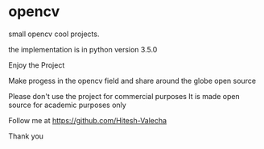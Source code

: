 # opencv
small opencv cool projects.

the implementation is in python version 3.5.0

Enjoy the Project

Make progess in the opencv field and share around the globe open source

Please don't use the project for commercial purposes It is made open source for academic purposes only

Follow me at https://github.com/Hitesh-Valecha

Thank you
